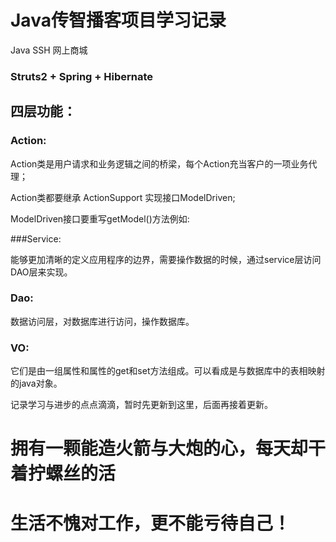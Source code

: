 

# Java传智播客项目学习记录


Java SSH 网上商城


### Struts2 + Spring + Hibernate


## 四层功能：

### Action:

Action类是用户请求和业务逻辑之间的桥梁，每个Action充当客户的一项业务代理；

Action类都要继承 ActionSupport 实现接口ModelDriven; 

ModelDriven接口要重写getModel()方法例如:


###Service:

能够更加清晰的定义应用程序的边界，需要操作数据的时候，通过service层访问DAO层来实现。

### Dao:

数据访问层，对数据库进行访问，操作数据库。 


### VO:

它们是由一组属性和属性的get和set方法组成。可以看成是与数据库中的表相映射的java对象。



记录学习与进步的点点滴滴，暂时先更新到这里，后面再接着更新。



# 拥有一颗能造火箭与大炮的心，每天却干着拧螺丝的活

# 生活不愧对工作，更不能亏待自己！

